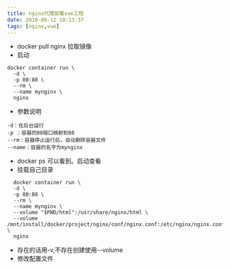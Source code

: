 ```yaml
---
title: nginx代理部署vue工程
date: 2018-06-12 18:13:37
tags: [nginx,vue]
---
```


- docker pull nginx 拉取镜像
- 启动

```
docker container run \
  -d \
  -p 80:80 \
  --rm \
  --name mynginx \
  nginx
```
<!-- more -->

- 参数说明
```
-d：在后台运行
-p ：容器的80端口映射到80
--rm：容器停止运行后，自动删除容器文件
--name：容器的名字为mynginx
```
- docker ps 可以看到。启动查看
- 挂载自己目录

```
  docker container run \
  -d \
  -p 80:80 \
  --rm \
  --name mynginx \
  --volume "$PWD/html":/usr/share/nginx/html \
  --volume /mnt/install/docker/project/nginx/conf/nginx.conf:/etc/nginx/nginx.conf:rw \
  nginx
```
- 存在的话用-v,不存在创建使用--volume
- 修改配置文件
